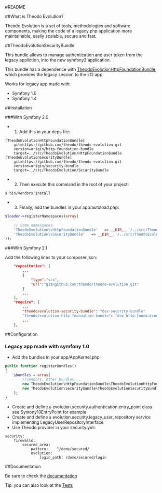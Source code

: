 #README


##What is Theodo Evolution?


Theodo Evolution is a set of tools, methodologies and software components, making the code of a legacy php application more maintainable, easily scalable, secure and fast.

##TheodoEvolutionSecurityBundle

This bundle allows to manage authentication and user token from the legacy appliction, into the new symfony2 application.

This bundle has a dependence with [TheodoEvolutionHttpFoundationBundle](https://github.com/theodo/theodo-evolution/tree/http-foundation-bundle), which provides the legacy session to the sf2 app.

Works for legacy app made with:

* Symfony 1.0
* Symfony 1.4

##Installation

###With Symfony 2.0

* 1. Add this in your deps file:

```
[TheodoEvolutionHttpFoundationBundle]
    git=https://github.com/theodo/theodo-evolution.git
    version=origin/http-foundation-bundle
    target=../src/TheodoEvolution/HttpFoundationBundle
[TheodoEvolutionSecurityBundle]
    git=https://github.com/theodo/theodo-evolution.git
    version=origin/security-bundle
    target=../src/TheodoEvolution/SecurityBundle
```

* 2. Then execute this command in the root of your project:

```
$ bin/vendors install
```

* 3. Finally, add the bundles in your app/autoload.php:

```php
$loader->registerNamespaces(array(
    
    // Some namespaces
    'TheodoEvolution\\HttpFoundationBundle'   => __DIR__.'/../src/TheodoEvolution/HttpFoundationBundle',
    'TheodoEvolution\\SecurityBundle'   => __DIR__.'/../src/TheodoEvolution/SecurityBundle',
));
```

###With Symfony 2.1

Add the following lines to your composer.json:

```json
    "repositories": [
        ...
        {
            "type":"vcs",
            "url":"git@github.com:theodo/theodo-evolution.git"
        }
        ...
    ],
    "require": {
        ...
        "theodo/evolution-security-bundle": "dev-security-bundle"
        "theodo/evolution-http-foundation-bundle": "dev-http-foundation-bundle"
        ...
    },

```

##Configuration

### Legacy app made with symfony 1.0

* Add the bundles in your app/AppKernel.php:

```php
public function registerBundles()
{
    $bundles = array(
        //vendors, other bundles...
        new TheodoEvolution\HttpFoundationBundle\TheodoEvolutionHttpFoundationBundle(),
        new TheodoEvolution\SecurityBundle\TheodoEvolutionSecurityBundle(),
    );
}
```

* Create and define a evolution.security.authentication.entry_point class see Symony10EntryPoint for example
* Create and define a evolution.security.legacy_user_repository service implementing LegacyUserRepositoryInterface
* Use Theodo provider in your security.yml:

```
security:
    firewalls:
        secured_area:
            pattern:    ^/demo/secured/
            evolution:
                login_path: /demo/secured/login
```

##Documentation

Be sure to check the [documentation](Resources/doc/index.rst)

Tip: you can also look at the [Tests](https://github.com/theodo/theodo-evolution/tree/security-bundle/Tests)
